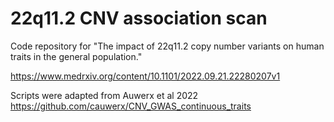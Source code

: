# 22q11.2 CNV association scan

Code repository for "The impact of 22q11.2 copy number variants on human traits in the general population."

https://www.medrxiv.org/content/10.1101/2022.09.21.22280207v1

Scripts were adapted from Auwerx et al 2022 https://github.com/cauwerx/CNV_GWAS_continuous_traits 
